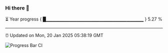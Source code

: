 ### Hi there 👋

⏳ Year progress { █▁▁▁▁▁▁▁▁▁▁▁▁▁▁▁▁▁▁▁▁▁▁▁▁▁▁▁▁▁ } 5.27 %

---

⏰ Updated on Mon, 20 Jan 2025 05:38:19 GMT

![Progress Bar CI](https://github.com/IshwaranRudhara/GIT-ACTION/workflows/Progress%20Bar%20CI/badge.svg)
